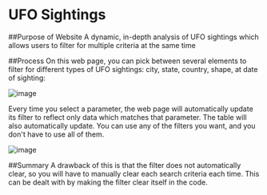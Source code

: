 # UFO Sightings

##Purpose of Website
A dynamic, in-depth analysis of UFO sightings which allows users to filter for multiple criteria at the same time

##Process
On this web page, you can pick between several elements to filter for different types of UFO sightings: city, state, country, shape, at date of sighting:

![image](https://user-images.githubusercontent.com/98437495/164595906-14b0568a-bdd8-41ce-b843-65c1640ccc5c.png)


Every time you select a parameter, the web page will automatically update its filter to reflect only data which matches that parameter. The table will also automatically update. You can use any of the filters you want, and you don't have to use all of them. 

![image](https://user-images.githubusercontent.com/98437495/164596230-e06a4349-3221-4acc-aa16-e0ad2a4ead0a.png)


##Summary
A drawback of this is that the filter does not automatically clear, so you will have to manually clear each search criteria each time. This can be dealt with by making the filter clear itself in the code. 
